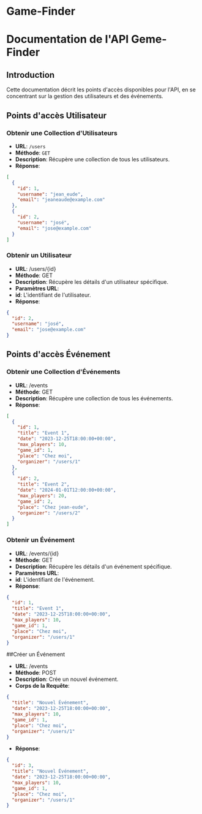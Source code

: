 # Game-Finder

# Documentation de l'API Geme-Finder

## Introduction

Cette documentation décrit les points d'accès disponibles pour l'API, en se concentrant sur la gestion des utilisateurs et des événements.

## Points d'accès Utilisateur

### Obtenir une Collection d'Utilisateurs
- **URL**: `/users`
- **Méthode**: `GET`
- **Description**: Récupère une collection de tous les utilisateurs.
- **Réponse**: 
```json
[
  {
    "id": 1,
    "username": "jean_eude",
    "email": "jeaneaude@example.com"
  },
  {
    "id": 2,
    "username": "josé",
    "email": "jose@example.com"
  }
]
```
### Obtenir un Utilisateur
- **URL**: /users/{id}
- **Méthode**: GET
- **Description**: Récupère les détails d'un utilisateur spécifique.
- **Paramètres URL**:
- **id**: L'identifiant de l'utilisateur.
- **Réponse**:
```json
{
  "id": 2,
  "username": "josé",
  "email": "jose@example.com"
}
```

## Points d'accès Événement

### Obtenir une Collection d'Événements
- **URL**: /events
- **Méthode**: GET
- **Description**: Récupère une collection de tous les événements.
- **Réponse**:
```json
[
  {
    "id": 1,
    "title": "Event 1",
    "date": "2023-12-25T18:00:00+00:00",
    "max_players": 10,
    "game_id": 1,
    "place": "Chez moi",
    "organizer": "/users/1"
  },
  {
    "id": 2,
    "title": "Event 2",
    "date": "2024-01-01T12:00:00+00:00",
    "max_players": 20,
    "game_id": 2,
    "place": "Chez jean-eude",
    "organizer": "/users/2"
  }
]
```


### Obtenir un Événement
- **URL**: /events/{id}
- **Méthode**: GET
- **Description**: Récupère les détails d'un événement spécifique.
- **Paramètres URL**:
- **id**: L'identifiant de l'événement.
- **Réponse**:
```json
{
  "id": 1,
  "title": "Event 1",
  "date": "2023-12-25T18:00:00+00:00",
  "max_players": 10,
  "game_id": 1,
  "place": "Chez moi",
  "organizer": "/users/1"
}
```

##Créer un Événement
- **URL**: /events
- **Méthode**: POST
- **Description**: Crée un nouvel événement.
- **Corps de la Requête**:
```json
{
  "title": "Nouvel Événement",
  "date": "2023-12-25T18:00:00+00:00",
  "max_players": 10,
  "game_id": 1,
  "place": "Chez moi",
  "organizer": "/users/1"
}
```
- **Réponse**:
```json
{
  "id": 3,
  "title": "Nouvel Événement",
  "date": "2023-12-25T18:00:00+00:00",
  "max_players": 10,
  "game_id": 1,
  "place": "Chez moi",
  "organizer": "/users/1"
}
```
